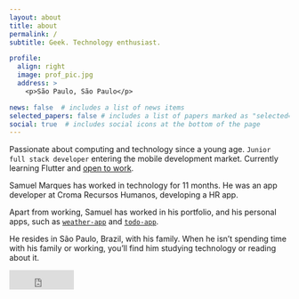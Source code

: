 ```yaml
---
layout: about
title: about
permalink: /
subtitle: Geek. Technology enthusiast. 

profile:
  align: right
  image: prof_pic.jpg
  address: >
    <p>São Paulo, São Paulo</p>

news: false  # includes a list of news items
selected_papers: false # includes a list of papers marked as "selected={true}"
social: true  # includes social icons at the bottom of the page
---
```


Passionate about computing and technology since a young age. <code>Junior full stack developer</code> entering the mobile development market. Currently learning Flutter and <a href="https://www.linkedin.com/in/samuel-s-marques/" target="_blank">open to work</a>.  

Samuel Marques has worked in technology for 11 months. He was an app developer at Croma Recursos Humanos, developing a HR app.

Apart from working, Samuel has worked in his portfolio, and his personal apps, such as <code><a href="https://samuel-s-marques.github.io/projects/weather_app">weather-app</a></code> and <code><a href="https://samuel-s-marques.github.io/projects/todo_app">todo-app</a></code>.

He resides in São Paulo, Brazil, with his family. When he isn’t spending time with his family or working, you’ll find him studying technology or reading about it.

<iframe src="https://github.com/sponsors/samuel-s-marques/button" title="Sponsor samuel-s-marques" height="35" width="116" style="border: 0;"></iframe>
